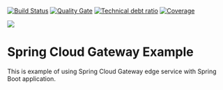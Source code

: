 [![Build Status][travis-badge]][travis-badge-url]
[![Quality Gate][sonarqube-badge]][sonarqube-badge-url] 
[![Technical debt ratio][technical-debt-ratio-badge]][technical-debt-ratio-badge-url] 
[![Coverage][coverage-badge]][coverage-badge-url]

![](./img/spring-gateway-example.svg)
 
Spring Cloud Gateway Example 
==============================
This is example of using Spring Cloud Gateway edge service with Spring Boot application. 


[travis-badge]: https://travis-ci.org/indrabasak/spring-gateway-example.svg?branch=master
[travis-badge-url]: https://travis-ci.org/indrabasak/spring-gateway-example/

[sonarqube-badge]: https://sonarcloud.io/api/project_badges/measure?project=com.basaki%3Aspring-gateway-example&metric=alert_status
[sonarqube-badge-url]: https://sonarcloud.io/dashboard/index/com.basaki:spring-gateway-example

[technical-debt-ratio-badge]: https://sonarcloud.io/api/project_badges/measure?project=com.basaki%3Aspring-gateway-example&metric=sqale_index
[technical-debt-ratio-badge-url]: https://sonarcloud.io/dashboard/index/com.basaki:spring-gateway-example

[coverage-badge]: https://sonarcloud.io/api/project_badges/measure?project=com.basaki%3Aspring-gateway-example&metric=coverage
[coverage-badge-url]: https://sonarcloud.io/dashboard/index/com.basaki:spring-gateway-example


